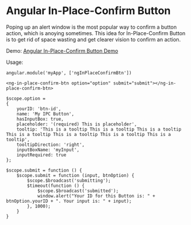<h1>Angular In-Place-Confirm Button</h1>
Poping up an alert window is the most popular way to confirm a button action, which is anoying sometimes. This idea for In-Place-Confirm Button is to get rid of space wasting and get clearer vision to confirm an action.

Demo: [Angular In-Place-Confirm Button Demo](http://app.bill-min.com/ng-in-place-confirm-btn/)

Usage:
```
angular.module('myApp', ['ngInPlaceConfirmBtn'])
```

```
<ng-in-place-confirm-btn option="option" submit="submit"></ng-in-place-confirm-btn>
```

```
$scope.option = 
{
    yourID: 'btn-id',
    name: 'My IPC Button',
    hasInputBox: true,
    placeholder: '(required) This is placeholder',
    tooltip: 'This is a tooltip This is a tooltip This is a tooltip This is a tooltip This is a tooltip This is a tooltip This is a tooltip',
    tooltipDirection: 'right',
    inputBoxName: 'myInput',
    inputRequired: true
};

$scope.submit = function () {
    $scope.submit = function (input, btnOption) {
        $scope.$broadcast('submitting');
        $timeout(function () {
            $scope.$broadcast('submitted');
            window.alert("Your ID for this Button is: " + btnOption.yourID + ". Your input is: " + input);
        }, 1000);
    }
}
```